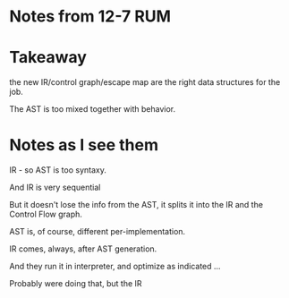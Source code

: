 

Notes from 12-7 RUM
===

# Takeaway

the new IR/control graph/escape map are the right data structures
for the job.

The AST is too mixed together with behavior.


# Notes as I see them

IR - so AST is too syntaxy.

And IR is very sequential

  But it doesn't lose the info from the AST, it splits it into
  the IR and the Control Flow graph.


AST is, of course, different per-implementation.

IR comes, always, after AST generation.

And they run it in interpreter, and optimize as indicated ... 

Probably were doing that, but the IR 